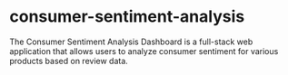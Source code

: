 # consumer-sentiment-analysis
The Consumer Sentiment Analysis Dashboard is a full-stack web application that allows users to analyze consumer sentiment for various products based on review data. 

